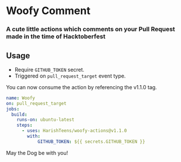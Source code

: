 # Woofy Comment

### A cute little actions which comments on your Pull Request made in the time of Hacktoberfest


## Usage

- Require ```GITHUB_TOKEN``` secret.
- Triggered on ```pull_request_target``` event type.

You can now consume the action by referencing the v1.1.0 tag.

```yaml
name: Woofy
on: pull_request_target
jobs:
  build:
    runs-on: ubuntu-latest
    steps:      
      - uses: HarishTeens/woofy-actions@v1.1.0
        with:
            GITHUB_TOKEN: ${{ secrets.GITHUB_TOKEN }}

```

May the Dog be with you! 
